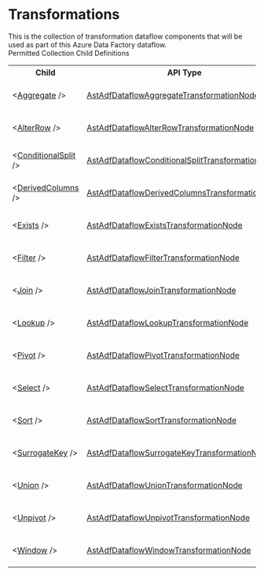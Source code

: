 # Transformations

<div class="LanguageSummary"><div class ="SummaryItem">This is the collection of transformation dataflow components that will be used as part of this Azure Data Factory dataflow.</div></div><div class="SchemaBindingGroup"><div class="SchemaBindingGroupHeader">Permitted Collection Child Definitions</div><table id="SchemaBindingList" class="SchemaBindingList"><tbody><tr><th class="SchemaBindingNameColumnHeader">Child</th><th class="SchemaBindingTypeColumnHeader">API Type</th><th class="SchemaBindingSummaryColumnHeader">Description</th></tr><tr class="cd0"><td class="SchemaBindingName"><span class="punc">&lt;</span><a href=Varigence.Languages.Biml.DataFactory.AstAdfDataflowAggregateTransformationNode.html">Aggregate</a><span class="punc"> /&gt;</span></td><td class="SchemaBindingType"><a href="../api-reference/Varigence.Languages.Biml.DataFactory.AstAdfDataflowAggregateTransformationNode.html">AstAdfDataflowAggregateTransformationNode</a></td><td class="SchemaBindingSummary">AstAdfDataflowAggregateTransformationNode models Aggregate transformations inside of dataflows in Azure Data Factory pipelines.</td></tr><tr class="cd1"><td class="SchemaBindingName"><span class="punc">&lt;</span><a href=Varigence.Languages.Biml.DataFactory.AstAdfDataflowAlterRowTransformationNode.html">AlterRow</a><span class="punc"> /&gt;</span></td><td class="SchemaBindingType"><a href="../api-reference/Varigence.Languages.Biml.DataFactory.AstAdfDataflowAlterRowTransformationNode.html">AstAdfDataflowAlterRowTransformationNode</a></td><td class="SchemaBindingSummary">AstAdfDataflowAlterRowTransformationNode models alter row transformations inside of dataflows in Azure Data Factory pipelines.</td></tr><tr class="cd0"><td class="SchemaBindingName"><span class="punc">&lt;</span><a href=Varigence.Languages.Biml.DataFactory.AstAdfDataflowConditionalSplitTransformationNode.html">ConditionalSplit</a><span class="punc"> /&gt;</span></td><td class="SchemaBindingType"><a href="../api-reference/Varigence.Languages.Biml.DataFactory.AstAdfDataflowConditionalSplitTransformationNode.html">AstAdfDataflowConditionalSplitTransformationNode</a></td><td class="SchemaBindingSummary">AstAdfDataflowConditionalSplitTransformationNode models conditional split transformations inside of dataflows in Azure Data Factory pipelines.</td></tr><tr class="cd1"><td class="SchemaBindingName"><span class="punc">&lt;</span><a href=Varigence.Languages.Biml.DataFactory.AstAdfDataflowDerivedColumnsTransformationNode.html">DerivedColumns</a><span class="punc"> /&gt;</span></td><td class="SchemaBindingType"><a href="../api-reference/Varigence.Languages.Biml.DataFactory.AstAdfDataflowDerivedColumnsTransformationNode.html">AstAdfDataflowDerivedColumnsTransformationNode</a></td><td class="SchemaBindingSummary">AstAdfDataflowDerivedColumnsTransformationNode models derived column transformations inside of dataflows in Azure Data Factory pipelines.</td></tr><tr class="cd0"><td class="SchemaBindingName"><span class="punc">&lt;</span><a href=Varigence.Languages.Biml.DataFactory.AstAdfDataflowExistsTransformationNode.html">Exists</a><span class="punc"> /&gt;</span></td><td class="SchemaBindingType"><a href="../api-reference/Varigence.Languages.Biml.DataFactory.AstAdfDataflowExistsTransformationNode.html">AstAdfDataflowExistsTransformationNode</a></td><td class="SchemaBindingSummary">AstAdfDataflowExistsTransformationNode models exists transformations inside of dataflows in Azure Data Factory pipelines.</td></tr><tr class="cd1"><td class="SchemaBindingName"><span class="punc">&lt;</span><a href=Varigence.Languages.Biml.DataFactory.AstAdfDataflowFilterTransformationNode.html">Filter</a><span class="punc"> /&gt;</span></td><td class="SchemaBindingType"><a href="../api-reference/Varigence.Languages.Biml.DataFactory.AstAdfDataflowFilterTransformationNode.html">AstAdfDataflowFilterTransformationNode</a></td><td class="SchemaBindingSummary">AstAdfDataflowFilterTransformationNode models filter transformations inside of dataflows in Azure Data Factory pipelines.</td></tr><tr class="cd0"><td class="SchemaBindingName"><span class="punc">&lt;</span><a href=Varigence.Languages.Biml.DataFactory.AstAdfDataflowJoinTransformationNode.html">Join</a><span class="punc"> /&gt;</span></td><td class="SchemaBindingType"><a href="../api-reference/Varigence.Languages.Biml.DataFactory.AstAdfDataflowJoinTransformationNode.html">AstAdfDataflowJoinTransformationNode</a></td><td class="SchemaBindingSummary">AstAdfDataflowJoinTransformationNode models join transformations inside of dataflows in Azure Data Factory pipelines.</td></tr><tr class="cd1"><td class="SchemaBindingName"><span class="punc">&lt;</span><a href=Varigence.Languages.Biml.DataFactory.AstAdfDataflowLookupTransformationNode.html">Lookup</a><span class="punc"> /&gt;</span></td><td class="SchemaBindingType"><a href="../api-reference/Varigence.Languages.Biml.DataFactory.AstAdfDataflowLookupTransformationNode.html">AstAdfDataflowLookupTransformationNode</a></td><td class="SchemaBindingSummary">AstAdfDataflowLookupTransformationNode models lookup transformations inside of dataflows in Azure Data Factory pipelines.</td></tr><tr class="cd0"><td class="SchemaBindingName"><span class="punc">&lt;</span><a href=Varigence.Languages.Biml.DataFactory.AstAdfDataflowPivotTransformationNode.html">Pivot</a><span class="punc"> /&gt;</span></td><td class="SchemaBindingType"><a href="../api-reference/Varigence.Languages.Biml.DataFactory.AstAdfDataflowPivotTransformationNode.html">AstAdfDataflowPivotTransformationNode</a></td><td class="SchemaBindingSummary">AstAdfDataflowPivotTransformationNode models Pivot transformations inside of dataflows in Azure Data Factory pipelines.</td></tr><tr class="cd1"><td class="SchemaBindingName"><span class="punc">&lt;</span><a href=Varigence.Languages.Biml.DataFactory.AstAdfDataflowSelectTransformationNode.html">Select</a><span class="punc"> /&gt;</span></td><td class="SchemaBindingType"><a href="../api-reference/Varigence.Languages.Biml.DataFactory.AstAdfDataflowSelectTransformationNode.html">AstAdfDataflowSelectTransformationNode</a></td><td class="SchemaBindingSummary">AstAdfDataflowSelectTransformationNode models select transformations inside of dataflows in Azure Data Factory pipelines.</td></tr><tr class="cd0"><td class="SchemaBindingName"><span class="punc">&lt;</span><a href=Varigence.Languages.Biml.DataFactory.AstAdfDataflowSortTransformationNode.html">Sort</a><span class="punc"> /&gt;</span></td><td class="SchemaBindingType"><a href="../api-reference/Varigence.Languages.Biml.DataFactory.AstAdfDataflowSortTransformationNode.html">AstAdfDataflowSortTransformationNode</a></td><td class="SchemaBindingSummary">AstAdfDataflowSortTransformationNode models sort transformations inside of dataflows in Azure Data Factory pipelines.</td></tr><tr class="cd1"><td class="SchemaBindingName"><span class="punc">&lt;</span><a href=Varigence.Languages.Biml.DataFactory.AstAdfDataflowSurrogateKeyTransformationNode.html">SurrogateKey</a><span class="punc"> /&gt;</span></td><td class="SchemaBindingType"><a href="../api-reference/Varigence.Languages.Biml.DataFactory.AstAdfDataflowSurrogateKeyTransformationNode.html">AstAdfDataflowSurrogateKeyTransformationNode</a></td><td class="SchemaBindingSummary">AstAdfDataflowSurrogateKeyTransformationNode models surrogate key transformations inside of dataflows in Azure Data Factory pipelines.</td></tr><tr class="cd0"><td class="SchemaBindingName"><span class="punc">&lt;</span><a href=Varigence.Languages.Biml.DataFactory.AstAdfDataflowUnionTransformationNode.html">Union</a><span class="punc"> /&gt;</span></td><td class="SchemaBindingType"><a href="../api-reference/Varigence.Languages.Biml.DataFactory.AstAdfDataflowUnionTransformationNode.html">AstAdfDataflowUnionTransformationNode</a></td><td class="SchemaBindingSummary">AstAdfDataflowUnionTransformationNode models Unpivot transformations inside of dataflows in Azure Data Factory pipelines.</td></tr><tr class="cd1"><td class="SchemaBindingName"><span class="punc">&lt;</span><a href=Varigence.Languages.Biml.DataFactory.AstAdfDataflowUnpivotTransformationNode.html">Unpivot</a><span class="punc"> /&gt;</span></td><td class="SchemaBindingType"><a href="../api-reference/Varigence.Languages.Biml.DataFactory.AstAdfDataflowUnpivotTransformationNode.html">AstAdfDataflowUnpivotTransformationNode</a></td><td class="SchemaBindingSummary">AstAdfDataflowUnpivotTransformationNode models Unpivot transformations inside of dataflows in Azure Data Factory pipelines.</td></tr><tr class="cd0"><td class="SchemaBindingName"><span class="punc">&lt;</span><a href=Varigence.Languages.Biml.DataFactory.AstAdfDataflowWindowTransformationNode.html">Window</a><span class="punc"> /&gt;</span></td><td class="SchemaBindingType"><a href="../api-reference/Varigence.Languages.Biml.DataFactory.AstAdfDataflowWindowTransformationNode.html">AstAdfDataflowWindowTransformationNode</a></td><td class="SchemaBindingSummary">AstAdfDataflowWindowTransformationNode models Window transformations inside of dataflows in Azure Data Factory pipelines.</td></tr></tbody></table></div>